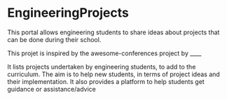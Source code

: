 # EngineeringProjects
This portal allows engineering students to share ideas about projects that can be done during their school.

This projet is inspired by the awesome-conferences project by ____

It lists projects undertaken by engineering students, to add to the curriculum. 
The aim is to help new students, in terms of project ideas and their implementation. 
It also provides a platform to help students get guidance or assistance/advice
